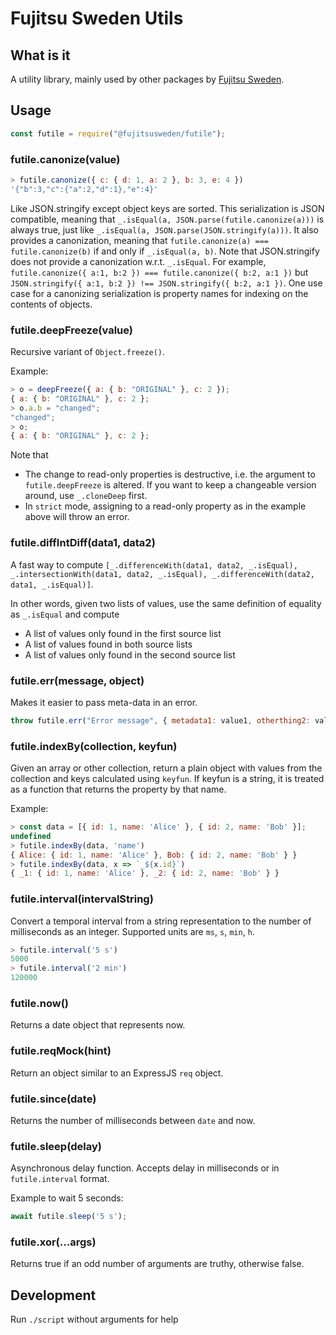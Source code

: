 # Fujitsu Sweden Utils

## What is it

A utility library, mainly used by other packages by [Fujitsu Sweden](https://www.npmjs.com/org/fujitsusweden).

## Usage

```js
const futile = require("@fujitsusweden/futile");
```

### futile.canonize(value)

```js
> futile.canonize({ c: { d: 1, a: 2 }, b: 3, e: 4 })
'{"b":3,"c":{"a":2,"d":1},"e":4}'
```

Like JSON.stringify except object keys are sorted.
This serialization is JSON compatible, meaning that `_.isEqual(a, JSON.parse(futile.canonize(a)))` is always true, just like `_.isEqual(a, JSON.parse(JSON.stringify(a)))`.
It also provides a canonization, meaning that `futile.canonize(a) === futile.canonize(b)` if and only if `_.isEqual(a, b)`.
Note that JSON.stringify does not provide a canonization w.r.t. `_.isEqual`.
For example, `futile.canonize({ a:1, b:2 }) === futile.canonize({ b:2, a:1 })` but `JSON.stringify({ a:1, b:2 }) !== JSON.stringify({ b:2, a:1 })`.
One use case for a canonizing serialization is property names for indexing on the contents of objects.

### futile.deepFreeze(value)

Recursive variant of `Object.freeze()`.

Example:
```js
> o = deepFreeze({ a: { b: "ORIGINAL" }, c: 2 });
{ a: { b: "ORIGINAL" }, c: 2 };
> o.a.b = "changed";
"changed";
> o;
{ a: { b: "ORIGINAL" }, c: 2 };
```

Note that

* The change to read-only properties is destructive, i.e. the argument to `futile.deepFreeze` is altered. If you want to keep a changeable version around, use `_.cloneDeep` first.
* In `strict` mode, assigning to a read-only property as in the example above will throw an error.

### futile.diffIntDiff(data1, data2)

A fast way to compute `[_.differenceWith(data1, data2, _.isEqual), _.intersectionWith(data1, data2, _.isEqual), _.differenceWith(data2, data1, _.isEqual)]`.

In other words, given two lists of values, use the same definition of equality as `_.isEqual` and compute

- A list of values only found in the first source list
- A list of values found in both source lists
- A list of values only found in the second source list

### futile.err(message, object)

Makes it easier to pass meta-data in an error.

```js
throw futile.err("Error message", { metadata1: value1, otherthing2: value2 })
```

### futile.indexBy(collection, keyfun)

Given an array or other collection, return a plain object with values from the collection and keys calculated using `keyfun`.
If keyfun is a string, it is treated as a function that returns the property by that name.

Example:

```js
> const data = [{ id: 1, name: 'Alice' }, { id: 2, name: 'Bob' }];
undefined
> futile.indexBy(data, 'name')
{ Alice: { id: 1, name: 'Alice' }, Bob: { id: 2, name: 'Bob' } }
> futile.indexBy(data, x => `_${x.id}`)
{ _1: { id: 1, name: 'Alice' }, _2: { id: 2, name: 'Bob' } }
```

### futile.interval(intervalString)

Convert a temporal interval from a string representation to the number of milliseconds as an integer.
Supported units are `ms`, `s`, `min`, `h`.

```js
> futile.interval('5 s')
5000
> futile.interval('2 min')
120000
```

### futile.now()

Returns a date object that represents now.

### futile.reqMock(hint)

Return an object similar to an ExpressJS `req` object.

### futile.since(date)

Returns the number of milliseconds between `date` and now.

### futile.sleep(delay)

Asynchronous delay function.
Accepts delay in milliseconds or in `futile.interval` format.

Example to wait 5 seconds:

```js
await futile.sleep('5 s');
```

### futile.xor(...args)

Returns true if an odd number of arguments are truthy, otherwise false.

## Development

Run `./script` without arguments for help
